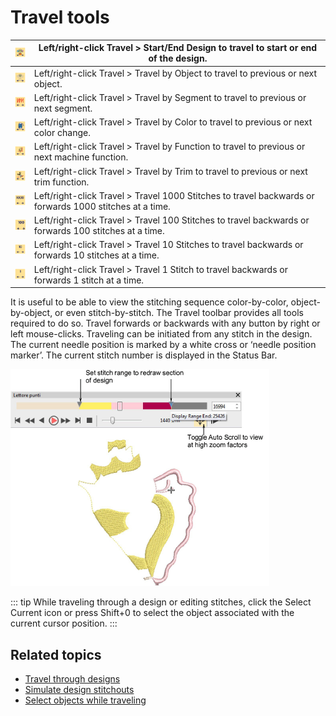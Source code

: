# Travel tools

| ![StartEndDesign.png](assets/StartEndDesign.png)         | Left/right-click Travel > Start/End Design to travel to start or end of the design.                     |
| -------------------------------------------------------- | ------------------------------------------------------------------------------------------------------- |
| ![TravelByObject.png](assets/TravelByObject.png)         | Left/right-click Travel > Travel by Object to travel to previous or next object.                        |
| ![TravelBySegment.png](assets/TravelBySegment.png)       | Left/right-click Travel > Travel by Segment to travel to previous or next segment.                      |
| ![TravelByColor.png](assets/TravelByColor.png)           | Left/right-click Travel > Travel by Color to travel to previous or next color change.                   |
| ![TravelByFunction.png](assets/TravelByFunction.png)     | Left/right-click Travel > Travel by Function to travel to previous or next machine function.            |
| ![TravelByTrim.png](assets/TravelByTrim.png)             | Left/right-click Travel > Travel by Trim to travel to previous or next trim function.                   |
| ![Travel1000Stitches.png](assets/Travel1000Stitches.png) | Left/right-click Travel > Travel 1000 Stitches to travel backwards or forwards 1000 stitches at a time. |
| ![Travel100Stitches.png](assets/Travel100Stitches.png)   | Left/right-click Travel > Travel 100 Stitches to travel backwards or forwards 100 stitches at a time.   |
| ![Travel10Stitches.png](assets/Travel10Stitches.png)     | Left/right-click Travel > Travel 10 Stitches to travel backwards or forwards 10 stitches at a time.     |
| ![Travel1Stitch.png](assets/Travel1Stitch.png)           | Left/right-click Travel > Travel 1 Stitch to travel backwards or forwards 1 stitch at a time.           |

It is useful to be able to view the stitching sequence color-by-color, object-by-object, or even stitch-by-stitch. The Travel toolbar provides all tools required to do so. Travel forwards or backwards with any button by right or left mouse-clicks. Traveling can be initiated from any stitch in the design. The current needle position is marked by a white cross or ‘needle position marker’. The current stitch number is displayed in the Status Bar.

![StitchPlayerStitchRange.png](assets/StitchPlayerStitchRange.png)

::: tip
While traveling through a design or editing stitches, click the Select Current icon or press Shift+0 to select the object associated with the current cursor position.
:::

## Related topics

- [Travel through designs](../../Basics/view/Travel_through_designs)
- [Simulate design stitchouts](../../Basics/view/Simulate_design_stitchouts)
- [Select objects while traveling](../../Basics/view/Select_objects_while_traveling)
